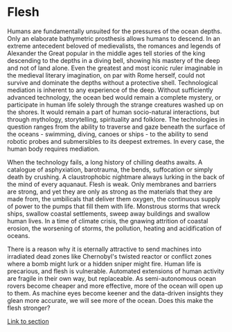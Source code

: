 # Flesh

Humans are fundamentally unsuited for the pressures of the ocean depths. Only an elaborate bathymetric prosthesis allows humans to descend. In an extreme antecedent beloved of medievalists, the romances and legends of Alexander the Great popular in the middle ages tell stories of the king descending to the depths in a diving bell, showing his mastery of the deep and not of land alone. Even the greatest and most iconic ruler imaginable in the medieval literary imagination, on par with Rome herself, could not survive and dominate the depths without a protective shell. Technological mediation is inherent to any experience of the deep. Without sufficiently advanced technology, the ocean bed would remain a complete mystery, or participate in human life solely through the strange creatures washed up on the shores. It would remain a part of human socio-natural interactions, but through mythology, storytelling, spirituality and folklore. The technologies in question ranges from the ability to traverse and gaze beneath the surface of the oceans - swimming, diving, canoes or ships - to the ability to send robotic probes and submersibles to its deepest extremes. In every case, the human body requires mediation.

When the technology fails, a long history of chilling deaths awaits. A catalogue of asphyxiation, barotrauma, the bends, suffocation or simply death by crushing. A claustrophobic nightmare always lurking in the back of the mind of every aquanaut. Flesh is weak. Only membranes and barriers are strong, and yet they are only as strong as the materials that they are made from, the umbilicals that deliver them oxygen, the continuous supply of power to the pumps that fill them with life. Monstrous storms that wreck ships, swallow coastal settlements, sweep away buildings and swallow human lives. In a time of climate crisis, the gnawing attrition of coastal erosion, the worsening of storms, the pollution, heating and acidification of oceans.

There is a reason why it is eternally attractive to send machines into irradiated dead zones like Chernobyl's twisted reactor or conflict zones where a bomb might lurk or a hidden sniper might fire. Human life is precarious, and flesh is vulnerable. Automated extensions of human activity are fragile in their own way, but replaceable. As semi-autonomous ocean rovers become cheaper and more effective, more of the ocean will open up to them. As machine eyes become keener and the data-driven insights they glean more accurate, we will see more of the ocean. Does this make the flesh stronger? 

[Link to section](https://www.juncture-digital.org/deepmapsbluehumanities/Deep-Maps-Blue-Humanities/Flesh)
